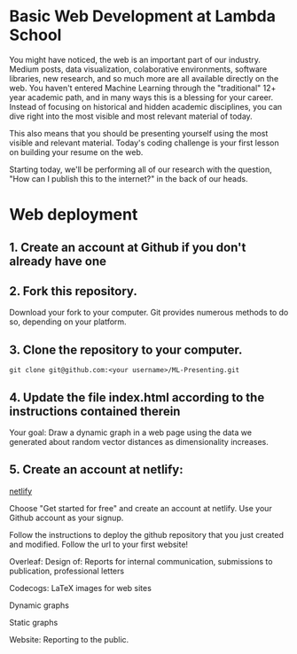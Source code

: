 # Basic Web Development at Lambda School

You might have noticed, the web is an important part of our industry. Medium posts, data visualization, colaborative environments, software libraries, new research, and so much more are all available directly on the web. You haven't entered Machine Learning through the "traditional" 12+ year academic path, and in many ways this is a blessing for your career. Instead of focusing on historical and hidden academic disciplines, you can dive right into the most visible and most relevant material of today.

This also means that you should be presenting yourself using the most visible and relevant material. Today's coding challenge is your first lesson on building your resume on the web.

Starting today, we'll be performing all of our research with the question, "How can I publish this to the internet?" in the back of our heads.

# Web deployment

## 1. Create an account at Github if you don't already have one

## 2. Fork this repository.

Download your fork to your computer. Git provides numerous methods to do so, depending on your platform.

## 3. Clone the repository to your computer.

`git clone git@github.com:<your username>/ML-Presenting.git`

## 4. Update the file index.html according to the instructions contained therein

Your goal: Draw a dynamic graph in a web page using the data we generated about random vector distances as dimensionality increases.

## 5. Create an account at netlify:

[netlify](https://www.netlify.com/)

Choose "Get started for free" and create an account at netlify. Use your Github account as your signup.

Follow the instructions to deploy the github repository that you just created and modified. Follow the url to your first website!

Overleaf: Design of: Reports for internal communication, submissions to publication, professional letters

Codecogs: LaTeX images for web sites

Dynamic graphs

Static graphs

Website: Reporting to the public.

